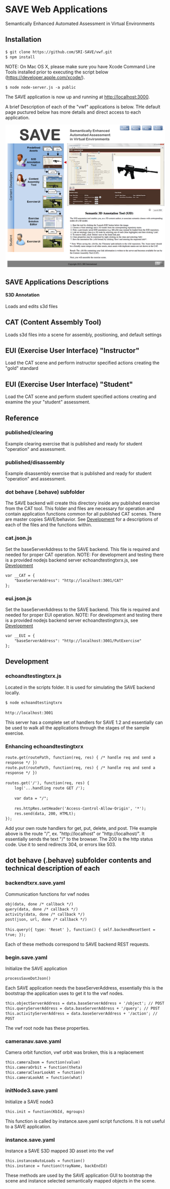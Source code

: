 # SAVE Web Applications

Semantically Enhanced Automated Assessment in Virtual Environments

## Installation

```
$ git clone https://github.com/SRI-SAVE/vwf.git
$ npm install
```

NOTE: On Mac OS X, please make sure you have Xcode Command Line Tools installed prior to executing the script below (https://developer.apple.com/xcode/).

```
$ node node-server.js -a public
```

The SAVE application is now up and running at [http://localhost:3000](http://localhost:3000).

A brief Description of each of the "vwf" applications is below. THe default page puctured below has more details and direct access to each application.

<a href="SAVE.png">![](SAVE.png)</a>

## SAVE Applications Descriptions
#### S3D Annotation
Loads and edits s3d files

## CAT (Content Assembly Tool)
Loads s3d files into a scene for assembly, positioning, and default settings

## EUI (Exercise User Interface) "Instructor"
Load the CAT scene and perform instructor specified actions creating the "gold" standard

## EUI (Exercise User Interface) "Student"
Load the CAT scene and perform student specified actions creating and examine the your "student" assessment.

## Reference
### published/clearing
Example clearing exercise that is published and ready for student "operation" and assessment.

### published/disassembly
Example disassembly exercise that is published and ready for student "operation" and assessment.

### dot behave (.behave) subfolder
The SAVE backend will create this directory inside any published exercise from the CAT tool. This folder and files are necessary for operation and contain application functions common for all published CAT scenes. There are master copies SAVE/behavior. See [Development](#Development) for a descriptions of each of the files and the functions within.

### cat.json.js
Set the baseServerAddress to the SAVE backend. This file is required and needed for proper CAT operation.
NOTE: For development and testing there is a provided nodejs backend server echoandtestingtxrx.js, see [Development](#Development)
```
var __CAT = {
    "baseServerAddress": "http://localhost:3001/CAT"
};
```

### eui.json.js
Set the baseServerAddress to the SAVE backend. This file is required and needed for proper EUI operation.
NOTE: For development and testing there is a provided nodejs backend server echoandtestingtxrx.js, see [Development](#Development)
```
var __EUI = {
    "baseServerAddress": "http://localhost:3001/PutExercise"
};
```

## Development
### echoandtestingtxrx.js
Located in the scripts folder. It is used for simulating the SAVE backend locally.
```
$ node echoandtestingtxrx

http://localhost:3001
```

This server has a complete set of handlers for SAVE 1.2 and essentially can be used to walk all the applications through the stages of the sample exercise.

### Enhancing echoandtestingtxrx
```
route.get(routePath, function(req, res) { /* handle req and send a response */ })
route.put(routePath, function(req, res) { /* handle req and send a response */ })

routes.get('/'), function(req, res) {
    log('...handling route GET /');

    var data = "/";

    res.httpRes.setHeader('Access-Control-Allow-Origin', '*');
    res.send(data, 200, HTMLt);
});
```

Add your own route handlers for get, put, delete, and  post. THe example above is the route "/", ex. "http://localhost" or "http://localhost/". It essentially sends the text "/" to the browser. The 200 is the http status code. Use it to send redirects 304, or errors like 503.

## dot behave (.behave) subfolder contents and technical description of each
### backendtxrx.save.yaml
Communication functions for vwf nodes
```
obj(data, done /* callback */)
query(data, done /* callback */)
activity(data, done /* callback */)
post(json, url, done /* callback */)

this.query({ type: 'Reset' }, function() { self.backendResetSent = true; });
```

Each of these methods correspond to SAVE backend REST requests.

### begin.save.yaml
Initialize the SAVE application
```
processSaveDotJson()
```
Each SAVE application needs the baseServerAddress, essentially this is the bootstrap the application uses to get it to the vwf nodes.

```
this.objectServerAddress = data.baseServerAddress + '/object'; // POST
this.queryServerAddress = data.baseServerAddress + '/query'; // POST
this.activityServerAddress = data.baseServerAddress + '/action'; // POST
```
The vwf root node has these properties.

### cameranav.save.yaml
Camera orbit function, vwf orbit was broken, this is a replacement
```
this.cameraZoom = function(value)
this.cameraOrbit = function(theta)
this.cameraClearLookAt = function()
this.cameraLookAt = function(what)
```

### initNode3.save.yaml
Initialize a SAVE node3
```
this.init = function(KbId, mgroups)
```
This function is called by instance.save.yaml script functions. It is not useful to a SAVE application.

### instance.save.yaml
Instance a SAVE S3D mapped 3D asset into the vwf
```
this.instanceAutoLoads = function()
this.instance = function(trayName, backEndId)
```

These methods are used by the SAVE application GUI to bootstrap the scene and instance selected semantically mapped objects in the scene.
